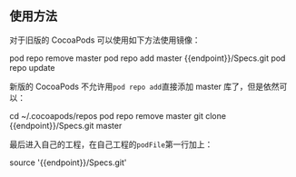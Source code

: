 ## 使用方法

对于旧版的 CocoaPods 可以使用如下方法使用镜像：

<tmpl z-lang="bash">
pod repo remove master
pod repo add master {{endpoint}}/Specs.git
pod repo update
</tmpl>

新版的 CocoaPods 不允许用`pod repo add`直接添加 master 库了，但是依然可以：

<tmpl z-lang="bash">
cd ~/.cocoapods/repos
pod repo remove master
git clone {{endpoint}}/Specs.git master
</tmpl>

最后进入自己的工程，在自己工程的`podFile`第一行加上：

<tmpl>
source '{{endpoint}}/Specs.git'
</tmpl>
